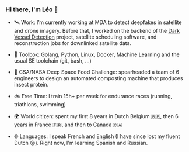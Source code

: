 ### Hi there, I'm Léo 👋

* 🛰️ Work: I’m currently working at MDA to detect deepfakes in satellite and drone imagery. Before that, I worked on the backend of the [Dark Vessel Detection](https://mda.space/en/dark-vessel/) project, satellite scheduling software, and reconstruction jobs for downlinked satellite data.

* 🧰 Toolbox: Golang, Python, Linux, Docker, Machine Learning and the usual SE toolchain (git, bash, ...)

* 🚀 CSA/NASA Deep Space Food Challenge: spearheaded a team of 6 engineers to design an automated composting machine that produces insect protein.
* 🚲 Free Time: I train 15h+ per week for endurance races (running, triathlons, swimming)

* 🌍 World citizen: spent my first 8 years in Dutch Belgium 🇧🇪, then 6 years in France 🇫🇷, and then to Canada 🇨🇦
* 🌐 Languages: I speak French and English (I have since lost my fluent Dutch 😢). Right now, I'm learning Spanish and Russian.
